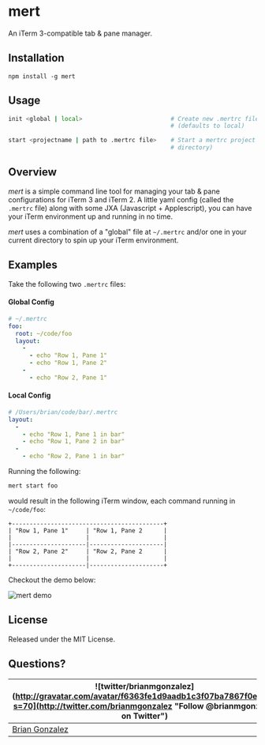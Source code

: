 # mert

An iTerm 3-compatible tab & pane manager.

## Installation

```
npm install -g mert
```

## Usage

```bash
init <global | local>                         # Create new .mertrc file locally or in home dir
                                              # (defaults to local)

start <projectname | path to .mertrc file>    # Start a mertrc project (defaults to .mertc in current
                                              # directory)
```

## Overview

_mert_ is a simple command line tool for managing your tab & pane configurations for iTerm 3
and iTerm 2. A little yaml config (called the `.mertrc` file) along with some JXA (Javascript +
Applescript), you can have your iTerm environment up and running in no time.

_mert_ uses a combination of a "global" file at `~/.mertrc` and/or one in your current directory to
spin up your iTerm environment.

## Examples

Take the following two `.mertrc` files:

#### Global Config
```yaml
# ~/.mertrc
foo:
  root: ~/code/foo
  layout:
    -
      - echo "Row 1, Pane 1"
      - echo "Row 1, Pane 2"
    -
      - echo "Row 2, Pane 1"
  ```

#### Local Config
```yaml
# /Users/brian/code/bar/.mertrc
layout:
  -
    - echo "Row 1, Pane 1 in bar"
    - echo "Row 1, Pane 2 in bar"
  -
    - echo "Row 2, Pane 1 in bar"
```

Running the following:

```bash
mert start foo
```

would result in the following iTerm window, each command running in `~/code/foo`:

```
+-------------------------------------------+
| "Row 1, Pane 1"     | "Row 1, Pane 2      |
|                     |                     |
|---------------------|---------------------|
| "Row 2, Pane 2"     | "Row 2, Pane 2      |
|                     |                     |
+---------------------|---------------------+
```

Checkout the demo below:

![mert demo](https://cloud.githubusercontent.com/assets/659829/15803031/c0e7a9e0-2a7e-11e6-89f9-38704b28ecba.gif)

License
--------
Released under the MIT License.

Questions?
----------
| ![twitter/brianmgonzalez](http://gravatar.com/avatar/f6363fe1d9aadb1c3f07ba7867f0e854?s=70](http://twitter.com/brianmgonzalez "Follow @brianmgonzalez on Twitter") |
|---|
| [Brian Gonzalez](http://briangonzalez.org) |
